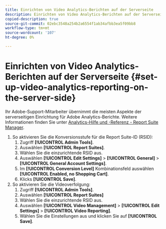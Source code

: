 ```yaml
---
title: Einrichten von Video Analytics-Berichten auf der Serverseite
description: Einrichten von Video Analytics-Berichten auf der Serverseite
copied-description: true
source-git-commit: 02ebc3548a254b2a6554f1ab34afbb3ea5f09bb8
workflow-type: tm+mt
source-wordcount: '107'
ht-degree: 0%

---
```


# Einrichten von Video Analytics-Berichten auf der Serverseite {#set-up-video-analytics-reporting-on-the-server-side}

Ihr Adobe-Support-Mitarbeiter übernimmt die meisten Aspekte der serverseitigen Einrichtung für Adobe Analytics-Berichte. Weitere Informationen finden Sie unter [Analytics-Hilfe und -Referenz - Report Suite Manager](https://microsite.omniture.com/t2/help/en_US/reference/#Report_Suite_Manager).
1. So aktivieren Sie die Konversionsstufe für die Report Suite-ID (RSID):
   1. Zugriff **[!UICONTROL Admin Tools]**.
   1. Auswählen **[!UICONTROL Report Suites]**.
   1. Wählen Sie die einzurichtende RSID aus.
   1. Auswählen **[!UICONTROL Edit Settings]** > **[!UICONTROL General]** > **[!UICONTROL General Account Settings]**.
   1. Im **[!UICONTROL Conversion Level]** Kombinationsfeld auswählen **[!UICONTROL Enabled, no Shopping Cart]**.
   1. Klicks **[!UICONTROL Save]**.
1. So aktivieren Sie die Videoverfolgung:
   1. Zugriff **[!UICONTROL Admin Tools]**.
   1. Auswählen **[!UICONTROL Report Suites]**
   1. Wählen Sie die einzurichtende RSID aus.
   1. Auswählen **[!UICONTROL Video Management]** > **[!UICONTROL Edit Settings]** > **[!UICONTROL Video Reporting]**.
   1. Wählen Sie die Einstellungen aus und klicken Sie auf **[!UICONTROL Save]**.
